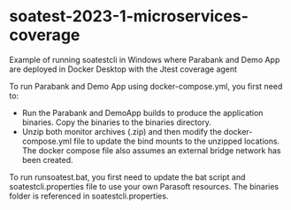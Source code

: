 # soatest-2023-1-microservices-coverage
Example of running soatestcli in Windows where Parabank and Demo App are deployed in Docker Desktop with the Jtest coverage agent

To run Parabank and Demo App using docker-compose.yml, you first need to:
- Run the Parabank and DemoApp builds to produce the application binaries.  Copy the binaries to the binaries directory.
- Unzip both monitor archives (.zip) and then modify the docker-compose.yml file to update the bind mounts to the unzipped locations.  The docker compose file also assumes an external bridge network has been created.

To run runsoatest.bat, you first need to update the bat script and soatestcli.properties file to use your own Parasoft resources.  The binaries folder is referenced in soatestcli.properties.